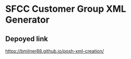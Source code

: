 # SFCC Customer Group XML Generator

## Depoyed link
https://bmilner88.github.io/posh-xml-creation/
